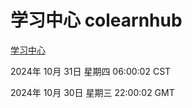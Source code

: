 # 学习中心 colearnhub
[学习中心](http://219.139.197.74:56308/colearnhub/)

2024年 10月 31日 星期四 06:00:02 CST

2024年 10月 30日 星期三 22:00:02 GMT
